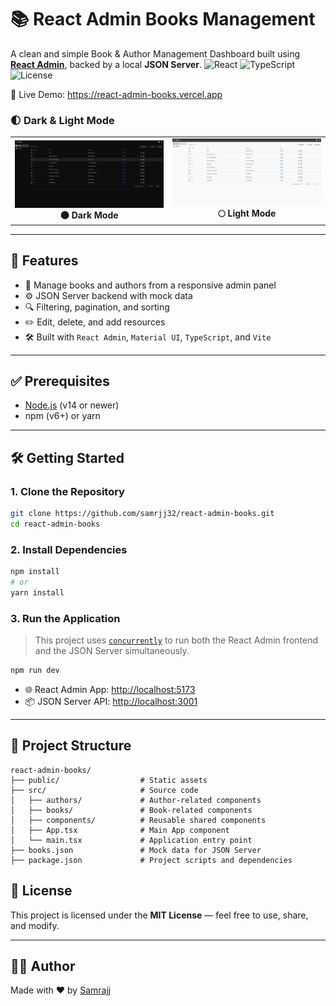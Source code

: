 # 📚 React Admin Books Management

A clean and simple Book & Author Management Dashboard built using **[React Admin](https://marmelab.com/react-admin/)**, backed by a local **JSON Server**.
![React](https://img.shields.io/badge/React-18-blue?logo=react)
![TypeScript](https://img.shields.io/badge/TypeScript-4.x-blue?logo=typescript)
![License](https://img.shields.io/badge/license-MIT-green)

🔗 Live Demo: https://react-admin-books.vercel.app

### 🌓 Dark & Light Mode

<table>
  <tr>
    <td align="center">
      <img src="public/assets/dark.png" alt="Dark Mode" width="450"/><br/>
      <strong>🌑 Dark Mode</strong>
    </td>
    <td align="center">
      <img src="public/assets/light.png" alt="Light Mode" width="450"/><br/>
      <strong>🌕 Light Mode</strong>
    </td>
  </tr>
</table>


---

## 🚀 Features

- 📖 Manage books and authors from a responsive admin panel
- ⚙️ JSON Server backend with mock data
- 🔍 Filtering, pagination, and sorting
- ✏️ Edit, delete, and add resources
- 🛠️ Built with `React Admin`, `Material UI`, `TypeScript`, and `Vite`

---

## ✅ Prerequisites

- [Node.js](https://nodejs.org/) (v14 or newer)
- npm (v6+) or yarn

---

## 🛠️ Getting Started

### 1. Clone the Repository

```bash
git clone https://github.com/samrjj32/react-admin-books.git
cd react-admin-books
```

### 2. Install Dependencies

```bash
npm install
# or
yarn install
```

### 3. Run the Application

> This project uses [`concurrently`](https://www.npmjs.com/package/concurrently) to run both the React Admin frontend and the JSON Server simultaneously.

```bash
npm run dev
```

- 🌐 React Admin App: [http://localhost:5173](http://localhost:5173)
- 📦 JSON Server API: [http://localhost:3001](http://localhost:3001)

---

## 📁 Project Structure

```
react-admin-books/
├── public/                  # Static assets
├── src/                     # Source code
│   ├── authors/             # Author-related components
│   ├── books/               # Book-related components
│   ├── components/          # Reusable shared components
│   ├── App.tsx              # Main App component
│   └── main.tsx             # Application entry point
├── books.json               # Mock data for JSON Server
├── package.json             # Project scripts and dependencies
```

## 📝 License

This project is licensed under the **MIT License** — feel free to use, share, and modify.

---

## 👨‍💻 Author

Made with ❤️ by [Samrajj](https://github.com/samrjj32)
